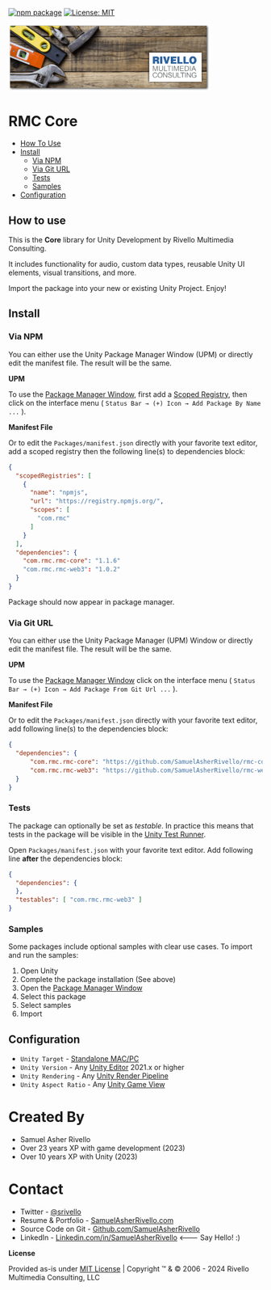 [![npm package](https://img.shields.io/npm/v/com.rmc.rmc-web3)](https://www.npmjs.com/package/com.rmc.rmc-web3)
[![License: MIT](https://img.shields.io/badge/License-MIT-green.svg)](https://opensource.org/licenses/MIT)

<img width = "400" src="https://raw.githubusercontent.com/SamuelAsherRivello/rmc-core/main/RMC%20Core/Documentation~/com.rmc_namespace_logo.png" />

# RMC Core

- [How To Use](#how-to-use)
- [Install](#install)
  - [Via NPM](#via-npm)
  - [Via Git URL](#via-git-url)
  - [Tests](#tests)
  - [Samples](#samples)
- [Configuration](#configuration)

<!-- toc -->

## How to use

This is the **Core** library for Unity Development by Rivello Multimedia Consulting.

It includes functionality for audio, custom data types, reusable Unity UI elements, visual transitions, and more.

Import the package into your new or existing Unity Project. Enjoy!

## Install

### Via NPM

You can either use the Unity Package Manager Window (UPM) or directly edit the manifest file. The result will be the same.

**UPM**

To use the [Package Manager Window](https://docs.unity3d.com/Manual/upm-ui.html), first add a [Scoped Registry](https://docs.unity3d.com/2023.1/Documentation/Manual/upm-scoped.html), then click on the interface menu ( `Status Bar → (+) Icon → Add Package By Name ...` ).

**Manifest File**

Or to edit the `Packages/manifest.json` directly with your favorite text editor, add a scoped registry then the following line(s) to dependencies block:

```json
{
  "scopedRegistries": [
    {
      "name": "npmjs",
      "url": "https://registry.npmjs.org/",
      "scopes": [
        "com.rmc"
      ]
    }
  ],
  "dependencies": {
    "com.rmc.rmc-core": "1.1.6"
    "com.rmc.rmc-web3": "1.0.2"
  }
}
```
Package should now appear in package manager.


### Via Git URL

You can either use the Unity Package Manager (UPM) Window or directly edit the manifest file. The result will be the same.

**UPM**

To use the [Package Manager Window](https://docs.unity3d.com/Manual/upm-ui.html) click on the interface menu ( `Status Bar → (+) Icon → Add Package From Git Url ...` ).

**Manifest File**

Or to edit the `Packages/manifest.json` directly with your favorite text editor, add following line(s) to the dependencies block:
```json
{
  "dependencies": {
      "com.rmc.rmc-core": "https://github.com/SamuelAsherRivello/rmc-core.git",
      "com.rmc.rmc-web3": "https://github.com/SamuelAsherRivello/rmc-web3.git"
  }
}
```

### Tests

The package can optionally be set as *testable*.
In practice this means that tests in the package will be visible in the [Unity Test Runner](https://docs.unity3d.com/2017.4/Documentation/Manual/testing-editortestsrunner.html).

Open `Packages/manifest.json` with your favorite text editor. Add following line **after** the dependencies block:
```json
{
  "dependencies": {
  },
  "testables": [ "com.rmc.rmc-web3" ]
}
```

### Samples

Some packages include optional samples with clear use cases. To import and run the samples:

1. Open Unity 
1. Complete the package installation (See above)
1. Open the [Package Manager Window](https://docs.unity3d.com/Manual/upm-ui.html)
1. Select this package 
1. Select samples
1. Import

## Configuration

* `Unity Target` - [Standalone MAC/PC](https://support.unity.com/hc/en-us/articles/206336795-What-platforms-are-supported-by-Unity-)
* `Unity Version` - Any [Unity Editor](https://unity.com/download) 2021.x or higher
* `Unity Rendering` - Any [Unity Render Pipeline](https://docs.unity3d.com/Manual/universal-render-pipeline.html)
* `Unity Aspect Ratio` - Any [Unity Game View](https://docs.unity3d.com/Manual/GameView.html)


Created By
=============

- Samuel Asher Rivello 
- Over 23 years XP with game development (2023)
- Over 10 years XP with Unity (2023)

Contact
=============

- Twitter - <a href="https://twitter.com/srivello/">@srivello</a>
- Resume & Portfolio - <a href="http://www.SamuelAsherRivello.com">SamuelAsherRivello.com</a>
- Source Code on Git - <a href="https://github.com/SamuelAsherRivello/">Github.com/SamuelAsherRivello</a>
- LinkedIn - <a href="https://Linkedin.com/in/SamuelAsherRivello">Linkedin.com/in/SamuelAsherRivello</a> <--- Say Hello! :)

**License**

Provided as-is under <a href="./LICENSE">MIT License</a> | Copyright ™ & © 2006 - 2024 Rivello Multimedia Consulting, LLC





